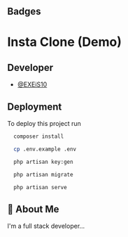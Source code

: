 
## Badges




# Insta Clone (Demo)



## Developer

- [@EXEiS10](https://www.github.com/eXeis-ixt)


## Deployment

To deploy this project run

```bash
  composer install
```
```bash
  cp .env.example .env
```
```bash
  php artisan key:gen
```

```bash
  php artisan migrate
```
```bash
  php artisan serve
```
## 🚀 About Me
I'm a full stack developer...



